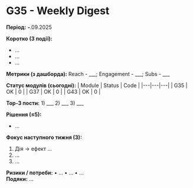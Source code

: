 # G35 - Weekly Digest
**Період:** ___-___.09.2025

**Коротко (3 події):**
- …
- …
- …

**Метрики (з дашборда):** Reach - ___; Engagement - ___; Subs - ___

**Статус модулів (сьогодні):**
| Module | Status | Code |
|---|---|---|
| G35 | OK | 0 |
| G37 | OK | 0 |
| G43 | OK | 0 |


**Top-3 пости:** 1) ___  2) ___  3) ___

**Рішення (≤5):**
- …

**Фокус наступного тижня (3):**
1) Дія → ефект …  
2) …  
3) …  

**Ризики / потреби:** • … • … • …  
**Подяки:** …

